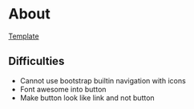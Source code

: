 # About

[Template](https://getbootstrap.com/docs/4.3/examples/dashboard/)

## Difficulties

- Cannot use bootstrap builtin navigation with icons
- Font awesome into button
- Make button look like link and not button